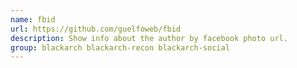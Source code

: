 ```yaml
---
name: fbid
url: https://github.com/guelfoweb/fbid
description: Show info about the author by facebook photo url.
group: blackarch blackarch-recon blackarch-social
---
```

